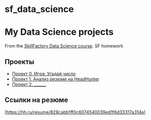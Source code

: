 # sf_data_science
# My Data Science projects
From the [SkillFactory Data Science course](https://skillfactory.ru/data-scientist).
SF homework

## Проекты

* [Проект 0. Игра: Угадай число](https://github.com/Nadezhda1202/sf_data_science/tree/main/project_0)
* [Проект 1. Анализ резюме на HeadHunter](https://drive.google.com/drive/u/0/folders/1JbpmCQAhAck4kQadaMeQfjN240qeRRYV)
* [Проект 2. ______](___)

## Ссылки на резюме

[https://hh.ru/resume/828cabb1ff0c6074540039ed1f6d33317a314a]
